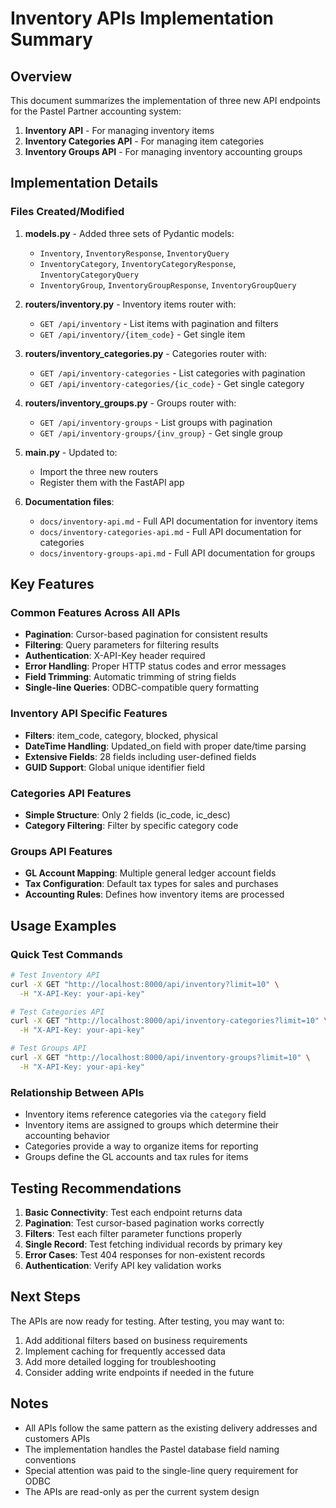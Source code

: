 # Inventory APIs Implementation Summary

## Overview

This document summarizes the implementation of three new API endpoints for the Pastel Partner accounting system:

1. **Inventory API** - For managing inventory items
2. **Inventory Categories API** - For managing item categories
3. **Inventory Groups API** - For managing inventory accounting groups

## Implementation Details

### Files Created/Modified

1. **models.py** - Added three sets of Pydantic models:
   - `Inventory`, `InventoryResponse`, `InventoryQuery`
   - `InventoryCategory`, `InventoryCategoryResponse`, `InventoryCategoryQuery`
   - `InventoryGroup`, `InventoryGroupResponse`, `InventoryGroupQuery`

2. **routers/inventory.py** - Inventory items router with:
   - `GET /api/inventory` - List items with pagination and filters
   - `GET /api/inventory/{item_code}` - Get single item

3. **routers/inventory_categories.py** - Categories router with:
   - `GET /api/inventory-categories` - List categories with pagination
   - `GET /api/inventory-categories/{ic_code}` - Get single category

4. **routers/inventory_groups.py** - Groups router with:
   - `GET /api/inventory-groups` - List groups with pagination
   - `GET /api/inventory-groups/{inv_group}` - Get single group

5. **main.py** - Updated to:
   - Import the three new routers
   - Register them with the FastAPI app

6. **Documentation files**:
   - `docs/inventory-api.md` - Full API documentation for inventory items
   - `docs/inventory-categories-api.md` - Full API documentation for categories
   - `docs/inventory-groups-api.md` - Full API documentation for groups

## Key Features

### Common Features Across All APIs

- **Pagination**: Cursor-based pagination for consistent results
- **Filtering**: Query parameters for filtering results
- **Authentication**: X-API-Key header required
- **Error Handling**: Proper HTTP status codes and error messages
- **Field Trimming**: Automatic trimming of string fields
- **Single-line Queries**: ODBC-compatible query formatting

### Inventory API Specific Features

- **Filters**: item_code, category, blocked, physical
- **DateTime Handling**: Updated_on field with proper date/time parsing
- **Extensive Fields**: 28 fields including user-defined fields
- **GUID Support**: Global unique identifier field

### Categories API Features

- **Simple Structure**: Only 2 fields (ic_code, ic_desc)
- **Category Filtering**: Filter by specific category code

### Groups API Features

- **GL Account Mapping**: Multiple general ledger account fields
- **Tax Configuration**: Default tax types for sales and purchases
- **Accounting Rules**: Defines how inventory items are processed

## Usage Examples

### Quick Test Commands

```bash
# Test Inventory API
curl -X GET "http://localhost:8000/api/inventory?limit=10" \
  -H "X-API-Key: your-api-key"

# Test Categories API  
curl -X GET "http://localhost:8000/api/inventory-categories?limit=10" \
  -H "X-API-Key: your-api-key"

# Test Groups API
curl -X GET "http://localhost:8000/api/inventory-groups?limit=10" \
  -H "X-API-Key: your-api-key"
```

### Relationship Between APIs

- Inventory items reference categories via the `category` field
- Inventory items are assigned to groups which determine their accounting behavior
- Categories provide a way to organize items for reporting
- Groups define the GL accounts and tax rules for items

## Testing Recommendations

1. **Basic Connectivity**: Test each endpoint returns data
2. **Pagination**: Test cursor-based pagination works correctly
3. **Filters**: Test each filter parameter functions properly
4. **Single Record**: Test fetching individual records by primary key
5. **Error Cases**: Test 404 responses for non-existent records
6. **Authentication**: Verify API key validation works

## Next Steps

The APIs are now ready for testing. After testing, you may want to:

1. Add additional filters based on business requirements
2. Implement caching for frequently accessed data
3. Add more detailed logging for troubleshooting
4. Consider adding write endpoints if needed in the future

## Notes

- All APIs follow the same pattern as the existing delivery addresses and customers APIs
- The implementation handles the Pastel database field naming conventions
- Special attention was paid to the single-line query requirement for ODBC
- The APIs are read-only as per the current system design 